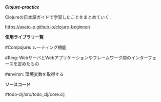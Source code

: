 ***Clojure-practice***

Clojureの日本語ガイドで学習したことをまとめていく．

https://ayato-p.github.io/clojure-beginner/


**使用ライブラリ一覧**

#Compojure: ルーティング機能

#Ring: WebサーバとWebアプリケーションやフレームワーク間のインターフェースを定めたもの

#environ: 環境変数を取得する


**ソースコード**

#todo-clj/src/todo_clj/core.clj

